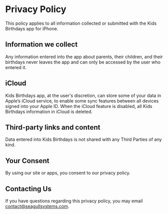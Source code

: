 # Privacy Policy

This policy applies to all information collected or submitted with the Kids Birthdays app for iPhone.

## Information we collect

Any information entered into the app about parents, their children, and their birthdays never leaves the app and can only be accessed by the user who entered it.

## iCloud

Kids Birthdays app, at the user's discretion, can store some of your data in Apple’s iCloud service, to enable some sync features between all devices signed into your Apple ID.  When the iCloud feature is disabled, all Kids Birthdays information in iCloud is deleted.

## Third-party links and content

Data entered into Kids Birthdays is not shared with any Third Parties of any kind.

## Your Consent

By using our site or apps, you consent to our privacy policy.

## Contacting Us

If you have questions regarding this privacy policy, you may email [contact@seagullsystems.com](contact@seagullsystems.com).